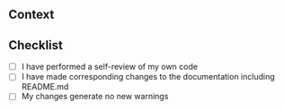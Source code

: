 ## Context

<!-- Please provide a short description or a link to documentaion. -->

## Checklist

<!-- Please check all the points that apply to this pull request. -->

- [ ] I have performed a self-review of my own code
- [ ] I have made corresponding changes to the documentation including README.md
- [ ] My changes generate no new warnings